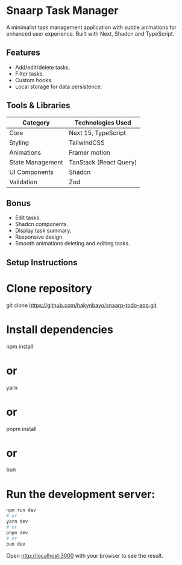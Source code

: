 # Snaarp Task Manager

A minimalist task management application with subtle animations for enhanced user experience. Built with Next, Shadcn and TypeScript.

## Features

- Add/edit/delete tasks.
- Filter tasks.
- Custom hooks.
- Local storage for data persistence.

## Tools & Libraries

| Category         | Technologies Used      |
| ---------------- | ---------------------- |
| Core             | Next 15, TypeScript    |
| Styling          | TailwindCSS            |
| Animations       | Framer motion          |
| State Management | TanStack (React Query) |
| UI Components    | Shadcn                 |
| Validation       | Zod                    |

## Bonus

- Edit tasks.
- Shadcn components.
- Display task summary.
- Responsive design.
- Smooth animations deleting and editing tasks.

## Setup Instructions

# Clone repository

git clone https://github.com/hakynbayo/snaarp-todo-app.git

# Install dependencies

npm install

# or

yarn

# or

pnpm install

# or

bun

# Run the development server:

```bash
npm run dev
# or
yarn dev
# or
pnpm dev
# or
bun dev
```

Open [http://localhost:3000](http://localhost:3000) with your browser to see the result.
